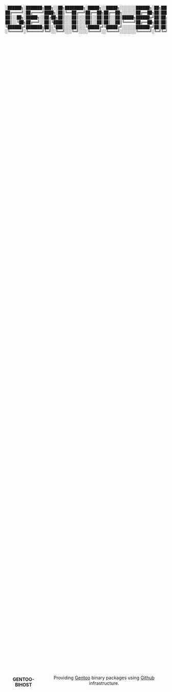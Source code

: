 ```bash
░██████╗░███████╗███╗░░██╗████████╗░█████╗░░█████╗░░░░░░░██████╗░██╗███╗░░██╗██╗░░██╗░█████╗░░██████╗████████╗
██╔════╝░██╔════╝████╗░██║╚══██╔══╝██╔══██╗██╔══██╗░░░░░░██╔══██╗██║████╗░██║██║░░██║██╔══██╗██╔════╝╚══██╔══╝
██║░░██╗░█████╗░░██╔██╗██║░░░██║░░░██║░░██║██║░░██║█████╗██████╦╝██║██╔██╗██║███████║██║░░██║╚█████╗░░░░██║░░░
██║░░╚██╗██╔══╝░░██║╚████║░░░██║░░░██║░░██║██║░░██║╚════╝██╔══██╗██║██║╚████║██╔══██║██║░░██║░╚═══██╗░░░██║░░░
╚██████╔╝███████╗██║░╚███║░░░██║░░░╚█████╔╝╚█████╔╝░░░░░░██████╦╝██║██║░╚███║██║░░██║╚█████╔╝██████╔╝░░░██║░░░
░╚═════╝░╚══════╝╚═╝░░╚══╝░░░╚═╝░░░░╚════╝░░╚════╝░░░░░░░╚═════╝░╚═╝╚═╝░░╚══╝╚═╝░░╚═╝░╚════╝░╚═════╝░░░░╚═╝░░░
```

<div align="center" style="display: flex; justify-content: center; align-items: center; height: 100vh;">
    <h1 style="font-size:14px; " align="center">GENTOO-BIHOST</h1>
    <p align="center">Providing <a href="https://gentoo.org/" target="_blank" >Gentoo</a> binary packages using <a href="https://github.com/" target="_blank" >Github</a> infrastructure.</p>
</div>

<div align="center" style="display: flex; justify-content: center; align-items: center; height: 100vh;">
    <br/>
    <a href="https://opensource.org/licenses/MIT"><img src="https://img.shields.io/badge/License-MIT-yellow.svg" alt="License: MIT"></a>
    <br/>
    <br/>
    <blockquote> Fork from <a href="https://github.com/coldnew/gentoo-binhost/" target="_blank" >GitHub - coldnew/gentoo-binhost: Provide Gentoo binhosts using github infrastructure</a></blockquote>
    <br/>
    <blockquote>This repository now provides the following CHOST (branches):<br/>
     <a href="https://github.com/night-every/gentoo-binhost/tree/x86_64-pc-linux-gnu(desktop)/" target="_self" >x86_64-pc-linux-gnu(desktop)</a><br/>
     <a href="https://github.com/night-every/gentoo-binhost/tree/x86_64-pc-linux-gnu(desktop/plasma)/" target="_self" >x86_64-pc-linux-gnu(desktop/plasma)</a></blockquote>
     <br/>
</div>

## Concept

- Package upload is done through a small upload script executed by portage hooks.
  
- For each package merged via portage, the Gentoo Packages manifest file is committed to Git.
  
- Binary packages are not stored in the repository but are uploaded as GitHub release artifacts.
  

To make everything work, the following nomenclature has to apply:

| Gentoo Idiom | GitHub entity |
| --- | --- |
| [CATEGORY/PN](https://devmanual.gentoo.org/ebuild-writing/variables/) | GitHub release |
| [PF](https://devmanual.gentoo.org/ebuild-writing/variables/) | GitHub release asset |
| [CHOST(PROFILE)](https://wiki.gentoo.org/wiki/CHOST) | Git branch name |
| [CHOST(PROFILE)/CATEGORY/PN](https://devmanual.gentoo.org/ebuild-writing/variables/) | Git release tag |

> CHOST(PROFILE): Your branch name will be automatically generated based on the host's chost and profile (if this branch does not exist in the repo).
> 
> For example:
> 
> CHOST = x86_64-pc-linux-gnu
> 
> PROFILE = default/linux/amd64/17.1/desktop (stable)
> 
> Git branch name = x86_64-pc-linux-gnu(desktop)

![Git branch name](https://cdn.jsdelivr.net/gh/night-every/blogs-images-bed@main/blogs/images/202304241006542.png?raw=true)

---

## Usage

Setup a gentoo binhost Github and provide the following.

---

## Dependencies

This upload script requires the dependencies listed below.

- **app-alternatives/sh**
  
- **app-misc/jq**
  
- **sys-apps/diffutils**
  
- **net-misc/curl**
  
- **dev-vcs/git**
  
- **virtual/perl-MIME-Base64**
  
- **sys-apps/coreutils**

---

## Setup

### /etc/portage/make.conf

Add the following lines to enable gentoo-binhost.

```shell
FEATURES="${FEATURES} buildpkg -collision-protect protect-owned"
# -collision-protect protect-owned : The default configuration on Gentoo systems is FEATURES="protect-owned"which works similarly to FEATURES="collision-protect" but it allows collisions between orphaned files.
ACCEPT_LICENSE="-* @BINARY-REDISTRIBUTABLE"
# The repo you want to use as gentoo-binhost. Example: night-every/gentoo-binhost 
PORTAGE_BINHOST_HEADER_URI="https://github.com/<repo>/releases/download/${CHOST}"
BINHOST="bindist"
USE="${BINHOST}"
## You can also write it like this
## USE="${USE} bindist"
```

> In script, PORTAGE_BINHOST_HEADER_URI will be modified. Set it up like this first

### /etc/portage/bashrc

Add the following lines in /etc/portage/bashrc

```shell
# Refer https://wiki.gentoo.org/wiki//etc/portage/bashrc#Hook_functions
function post_pkg_postinst() {
  # grep "buildpkg" absolutely
  grep -Fq ' buildpkg ' <<< {$PORTAGE_FEATURES}
  if [ $? -eq 0 ]; then
    # Change this according to your settings.
    # Add your repository taht you want to use as gentoo-binhost, your personal GitHub access token and your email.
    # To proceed, you must generate a GitHub access token with permissions to access the repository and create releases.
    /etc/portage/github_upload.sh -r '<repo>' -t '<token>' -e '<email>'
  fi
}
```

> The script will first check the [PKGDIR](https://wiki.gentoo.org/wiki/PKGDIR) for the binary package built for the ebuild being processed this time. If not it will exit immediately.
> When it encounters software specified in -B or --buildpkg-exclude, it will simply skip.

---

## DISCLAIMER

Although the source code of this software is released under the [MIT](http://opensource.org/licenses/MIT) license, it's important to note that the binary packages included in the distribution may have different licenses. Please refer to the Packages Manifest file for details on the specific licenses of each package. Additionally, please consult the [Gentoo license](https://devmanual.gentoo.org/general-concepts/licenses/index.html) and [License groups - Gentoo Wiki](https://wiki.gentoo.org/wiki/License_groups) for further information on the licensing terms and conditions that apply.
